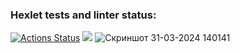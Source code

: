 ### Hexlet tests and linter status:
[![Actions Status](https://github.com/Grand9/java-project-61/actions/workflows/hexlet-check.yml/badge.svg)](https://github.com/Grand9/java-project-61/actions)
<a href="https://codeclimate.com/github/Grand9/java-project-61/maintainability"><img src="https://api.codeclimate.com/v1/badges/b890b7116438bbbc26dd/maintainability" /></a>
![Скриншот 31-03-2024 140141](https://github.com/Grand9/java-project-61/assets/163022198/a8155e36-0e61-4ed0-ab1a-46a87fff41ca)
